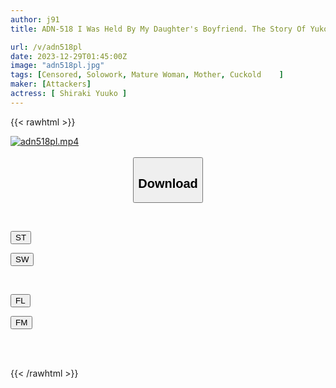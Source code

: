 ```yaml
---
author: j91
title: ADN-518 I Was Held By My Daughter's Boyfriend. The Story Of Yuko Shiraki, Who Has Been Having Sex Ever Since The Day She Was Forced Down.

url: /v/adn518pl
date: 2023-12-29T01:45:00Z
image: "adn518pl.jpg"
tags: [Censored, Solowork, Mature Woman, Mother, Cuckold	]
maker: [Attackers]
actress: [ Shiraki Yuuko ]
---
```



{{< rawhtml >}}

<div class="video" data-videoid="161YQ1vjoeidYl">
    <a href="javascript:;">
        <img src="/v/adn518pl/adn518pl.jpg" width="WIDTH" height="HEIGHT" alt="adn518pl.mp4" loading="lazy">
    </a>
</div>

<script type="text/javascript" src="https://j91.asia/asset/on-demand-st.js"></script>

<br>
  <link rel="stylesheet" href="https://j91.asia/asset/bs5.css">
  
  <center>
  <button class="btn btn-primary" type="button" data-bs-toggle="collapse" data-bs-target=".multi-collapse" aria-expanded="false" aria-controls="multiCollapseExample1 multiCollapseExample2"><h2>Download</h2></button></center>
</p>
<div class="row">
  <div class="col">
    <div class="collapse multi-collapse" id="multiCollapseExample1">
      <div class="card card-body">
	      	      <br>
<div class="buttons">  
<p><a href="https://streamtape.to/v/161YQ1vjoeidYl" target="_blank"><button class="btn-hover color-3"><i class="fa fa-download"></i> ST</button></a></p>
<p><a href="https://flaswish.com/duwyxcbsmd82" target="_blank"><button class="btn-hover color-2"><i class="fa fa-download"></i> SW</button></a></p></div>
    </div>
  </div>
</div>
  <div class="col">
    <div class="collapse multi-collapse" id="multiCollapseExample2">
      <div class="card card-body">
	      <br>
<div class="buttons">
<p><a href="https://filelions.site/f/jfs3nyidk5hl" target="_blank"><button class="btn-hover color-9"><i class="fa fa-download"></i> FL</button></a></p>
<p><a href="https://filemoon.sx/d/3xjspluujfie" target="_blank"><button class="btn-hover color-8"><i class="fa fa-download"></i> FM</button></a></p></div>
<br><br>
      </div>
    </div>
  </div>
</div>

{{< /rawhtml >}}